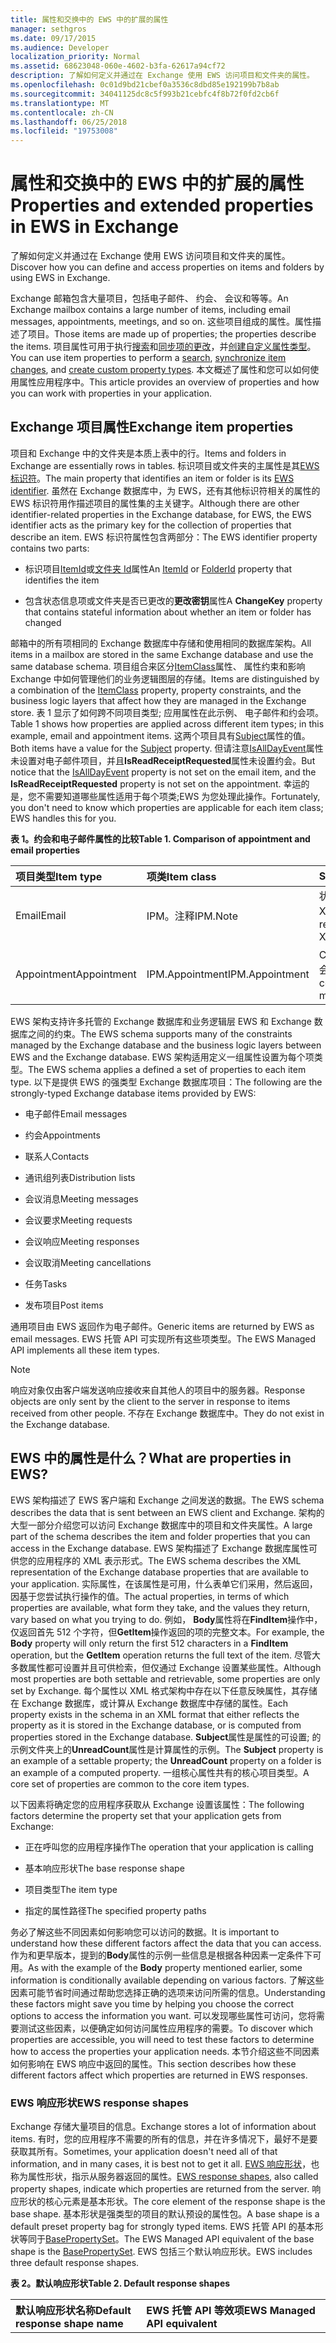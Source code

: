 ```yaml
---
title: 属性和交换中的 EWS 中的扩展的属性
manager: sethgros
ms.date: 09/17/2015
ms.audience: Developer
localization_priority: Normal
ms.assetid: 68623048-060e-4602-b3fa-62617a94cf72
description: 了解如何定义并通过在 Exchange 使用 EWS 访问项目和文件夹的属性。
ms.openlocfilehash: 0c01d9bd21cbef0a3536c8dbd85e192199b7b8ab
ms.sourcegitcommit: 34041125dc8c5f993b21cebfc4f8b72f0fd2cb6f
ms.translationtype: MT
ms.contentlocale: zh-CN
ms.lasthandoff: 06/25/2018
ms.locfileid: "19753008"
---
```

# <a name="properties-and-extended-properties-in-ews-in-exchange"></a><span data-ttu-id="5a664-103">属性和交换中的 EWS 中的扩展的属性</span><span class="sxs-lookup"><span data-stu-id="5a664-103">Properties and extended properties in EWS in Exchange</span></span>

<span data-ttu-id="5a664-104">了解如何定义并通过在 Exchange 使用 EWS 访问项目和文件夹的属性。</span><span class="sxs-lookup"><span data-stu-id="5a664-104">Discover how you can define and access properties on items and folders by using EWS in Exchange.</span></span>
  
<span data-ttu-id="5a664-105">Exchange 邮箱包含大量项目，包括电子邮件、 约会、 会议和等等。</span><span class="sxs-lookup"><span data-stu-id="5a664-105">An Exchange mailbox contains a large number of items, including email messages, appointments, meetings, and so on.</span></span> <span data-ttu-id="5a664-106">这些项目组成的属性。属性描述了项目。</span><span class="sxs-lookup"><span data-stu-id="5a664-106">Those items are made up of properties; the properties describe the items.</span></span> <span data-ttu-id="5a664-107">项目属性可用于执行[搜索](search-and-ews-in-exchange.md)和[同步项的更改](mailbox-synchronization-and-ews-in-exchange.md)，并[创建自定义属性类型](http://code.msdn.microsoft.com/exchange/Exchange-2013-Create-314db25a)。</span><span class="sxs-lookup"><span data-stu-id="5a664-107">You can use item properties to perform a [search](search-and-ews-in-exchange.md), [synchronize item changes](mailbox-synchronization-and-ews-in-exchange.md), and [create custom property types](http://code.msdn.microsoft.com/exchange/Exchange-2013-Create-314db25a).</span></span> <span data-ttu-id="5a664-108">本文概述了属性和您可以如何使用属性应用程序中。</span><span class="sxs-lookup"><span data-stu-id="5a664-108">This article provides an overview of properties and how you can work with properties in your application.</span></span>
  
## <a name="exchange-item-properties"></a><span data-ttu-id="5a664-109">Exchange 项目属性</span><span class="sxs-lookup"><span data-stu-id="5a664-109">Exchange item properties</span></span>
<span data-ttu-id="5a664-110"><a name="ItemsAreProperties"> </a></span><span class="sxs-lookup"><span data-stu-id="5a664-110"></span></span>

<span data-ttu-id="5a664-111">项目和 Exchange 中的文件夹是本质上表中的行。</span><span class="sxs-lookup"><span data-stu-id="5a664-111">Items and folders in Exchange are essentially rows in tables.</span></span> <span data-ttu-id="5a664-112">标识项目或文件夹的主属性是其[EWS 标识符](ews-identifiers-in-exchange.md)。</span><span class="sxs-lookup"><span data-stu-id="5a664-112">The main property that identifies an item or folder is its [EWS identifier](ews-identifiers-in-exchange.md).</span></span> <span data-ttu-id="5a664-113">虽然在 Exchange 数据库中，为 EWS，还有其他标识符相关的属性的 EWS 标识符用作描述项目的属性集的主关键字。</span><span class="sxs-lookup"><span data-stu-id="5a664-113">Although there are other identifier-related properties in the Exchange database, for EWS, the EWS identifier acts as the primary key for the collection of properties that describe an item.</span></span> <span data-ttu-id="5a664-114">EWS 标识符属性包含两部分：</span><span class="sxs-lookup"><span data-stu-id="5a664-114">The EWS identifier property contains two parts:</span></span>
  
- <span data-ttu-id="5a664-115">标识项目[ItemId](http://msdn.microsoft.com/library/3350b597-57a0-4961-8f44-8624946719b4%28Office.15%29.aspx)或[文件夹 Id](http://msdn.microsoft.com/library/00d14e3e-4365-4f21-8f88-eaeea73b9bf7%28Office.15%29.aspx)属性</span><span class="sxs-lookup"><span data-stu-id="5a664-115">An [ItemId](http://msdn.microsoft.com/library/3350b597-57a0-4961-8f44-8624946719b4%28Office.15%29.aspx) or [FolderId](http://msdn.microsoft.com/library/00d14e3e-4365-4f21-8f88-eaeea73b9bf7%28Office.15%29.aspx) property that identifies the item</span></span> 
    
- <span data-ttu-id="5a664-116">包含状态信息项或文件夹是否已更改的**更改密钥**属性</span><span class="sxs-lookup"><span data-stu-id="5a664-116">A **ChangeKey** property that contains stateful information about whether an item or folder has changed</span></span> 
    
<span data-ttu-id="5a664-117">邮箱中的所有项相同的 Exchange 数据库中存储和使用相同的数据库架构。</span><span class="sxs-lookup"><span data-stu-id="5a664-117">All items in a mailbox are stored in the same Exchange database and use the same database schema.</span></span> <span data-ttu-id="5a664-118">项目组合来区分[ItemClass](http://msdn.microsoft.com/library/56020078-50b4-4880-894a-a9f234033cfb%28Office.15%29.aspx)属性、 属性约束和影响 Exchange 中如何管理他们的业务逻辑图层的存储。</span><span class="sxs-lookup"><span data-stu-id="5a664-118">Items are distinguished by a combination of the [ItemClass](http://msdn.microsoft.com/library/56020078-50b4-4880-894a-a9f234033cfb%28Office.15%29.aspx) property, property constraints, and the business logic layers that affect how they are managed in the Exchange store.</span></span> <span data-ttu-id="5a664-119">表 1 显示了如何跨不同项目类型; 应用属性在此示例、 电子邮件和约会项。</span><span class="sxs-lookup"><span data-stu-id="5a664-119">Table 1 shows how properties are applied across different item types; in this example, email and appointment items.</span></span> <span data-ttu-id="5a664-120">这两个项目具有[Subject](http://msdn.microsoft.com/library/c140d6c2-deb1-4f67-a908-9397197c4ae7%28Office.15%29.aspx)属性的值。</span><span class="sxs-lookup"><span data-stu-id="5a664-120">Both items have a value for the [Subject](http://msdn.microsoft.com/library/c140d6c2-deb1-4f67-a908-9397197c4ae7%28Office.15%29.aspx) property.</span></span> <span data-ttu-id="5a664-121">但请注意[IsAllDayEvent](http://msdn.microsoft.com/library/29140a64-9d7a-4a14-a10d-c98197c9831b%28Office.15%29.aspx)属性未设置对电子邮件项目，并且**IsReadReceiptRequested**属性未设置约会。</span><span class="sxs-lookup"><span data-stu-id="5a664-121">But notice that the [IsAllDayEvent](http://msdn.microsoft.com/library/29140a64-9d7a-4a14-a10d-c98197c9831b%28Office.15%29.aspx) property is not set on the email item, and the **IsReadReceiptRequested** property is not set on the appointment.</span></span> <span data-ttu-id="5a664-122">幸运的是，您不需要知道哪些属性适用于每个项类;EWS 为您处理此操作。</span><span class="sxs-lookup"><span data-stu-id="5a664-122">Fortunately, you don't need to know which properties are applicable for each item class; EWS handles this for you.</span></span> 
  
<span data-ttu-id="5a664-123">**表 1。约会和电子邮件属性的比较**</span><span class="sxs-lookup"><span data-stu-id="5a664-123">**Table 1. Comparison of appointment and email properties**</span></span>

|<span data-ttu-id="5a664-124">**项目类型**</span><span class="sxs-lookup"><span data-stu-id="5a664-124">**Item type**</span></span>|<span data-ttu-id="5a664-125">**项类**</span><span class="sxs-lookup"><span data-stu-id="5a664-125">**Item class**</span></span>|<span data-ttu-id="5a664-126">**Subject**</span><span class="sxs-lookup"><span data-stu-id="5a664-126">**Subject**</span></span>|<span data-ttu-id="5a664-127">**IsAllDayEvent**</span><span class="sxs-lookup"><span data-stu-id="5a664-127">**IsAllDayEvent**</span></span>|<span data-ttu-id="5a664-128">**IsReadReceiptRequested**</span><span class="sxs-lookup"><span data-stu-id="5a664-128">**IsReadReceiptRequested**</span></span>|
|:-----|:-----|:-----|:-----|:-----|
|<span data-ttu-id="5a664-129">Email</span><span class="sxs-lookup"><span data-stu-id="5a664-129">Email</span></span>  <br/> |<span data-ttu-id="5a664-130">IPM。注释</span><span class="sxs-lookup"><span data-stu-id="5a664-130">IPM.Note</span></span>  <br/> |<span data-ttu-id="5a664-131">状态报告： 项目 X 完成</span><span class="sxs-lookup"><span data-stu-id="5a664-131">Status report: Project X complete</span></span>  <br/> |<span data-ttu-id="5a664-132">NULL</span><span class="sxs-lookup"><span data-stu-id="5a664-132">NULL</span></span>  <br/> |<span data-ttu-id="5a664-133">True</span><span class="sxs-lookup"><span data-stu-id="5a664-133">true</span></span>  <br/> |
|<span data-ttu-id="5a664-134">Appointment</span><span class="sxs-lookup"><span data-stu-id="5a664-134">Appointment</span></span>  <br/> |<span data-ttu-id="5a664-135">IPM.Appointment</span><span class="sxs-lookup"><span data-stu-id="5a664-135">IPM.Appointment</span></span>  <br/> |<span data-ttu-id="5a664-136">Contoso 公司的会议</span><span class="sxs-lookup"><span data-stu-id="5a664-136">Contoso company meeting</span></span>  <br/> |<span data-ttu-id="5a664-137">false</span><span class="sxs-lookup"><span data-stu-id="5a664-137">false</span></span>  <br/> |<span data-ttu-id="5a664-138">NULL</span><span class="sxs-lookup"><span data-stu-id="5a664-138">NULL</span></span>  <br/> |
   
<span data-ttu-id="5a664-139">EWS 架构支持许多托管的 Exchange 数据库和业务逻辑层 EWS 和 Exchange 数据库之间的约束。</span><span class="sxs-lookup"><span data-stu-id="5a664-139">The EWS schema supports many of the constraints managed by the Exchange database and the business logic layers between EWS and the Exchange database.</span></span> <span data-ttu-id="5a664-140">EWS 架构适用定义一组属性设置为每个项类型。</span><span class="sxs-lookup"><span data-stu-id="5a664-140">The EWS schema applies a defined a set of properties to each item type.</span></span> <span data-ttu-id="5a664-141">以下是提供 EWS 的强类型 Exchange 数据库项目：</span><span class="sxs-lookup"><span data-stu-id="5a664-141">The following are the strongly-typed Exchange database items provided by EWS:</span></span> 
  
- <span data-ttu-id="5a664-142">电子邮件</span><span class="sxs-lookup"><span data-stu-id="5a664-142">Email messages</span></span>
    
- <span data-ttu-id="5a664-143">约会</span><span class="sxs-lookup"><span data-stu-id="5a664-143">Appointments</span></span>
    
- <span data-ttu-id="5a664-144">联系人</span><span class="sxs-lookup"><span data-stu-id="5a664-144">Contacts</span></span>
    
- <span data-ttu-id="5a664-145">通讯组列表</span><span class="sxs-lookup"><span data-stu-id="5a664-145">Distribution lists</span></span>
    
- <span data-ttu-id="5a664-146">会议消息</span><span class="sxs-lookup"><span data-stu-id="5a664-146">Meeting messages</span></span>
    
- <span data-ttu-id="5a664-147">会议要求</span><span class="sxs-lookup"><span data-stu-id="5a664-147">Meeting requests</span></span>
    
- <span data-ttu-id="5a664-148">会议响应</span><span class="sxs-lookup"><span data-stu-id="5a664-148">Meeting responses</span></span>
    
- <span data-ttu-id="5a664-149">会议取消</span><span class="sxs-lookup"><span data-stu-id="5a664-149">Meeting cancellations</span></span>
    
- <span data-ttu-id="5a664-150">任务</span><span class="sxs-lookup"><span data-stu-id="5a664-150">Tasks</span></span>
    
- <span data-ttu-id="5a664-151">发布项目</span><span class="sxs-lookup"><span data-stu-id="5a664-151">Post items</span></span>
    
<span data-ttu-id="5a664-152">通用项目由 EWS 返回作为电子邮件。</span><span class="sxs-lookup"><span data-stu-id="5a664-152">Generic items are returned by EWS as email messages.</span></span> <span data-ttu-id="5a664-153">EWS 托管 API 可实现所有这些项类型。</span><span class="sxs-lookup"><span data-stu-id="5a664-153">The EWS Managed API implements all these item types.</span></span>
  
> [!NOTE]
> <span data-ttu-id="5a664-154">响应对象仅由客户端发送响应接收来自其他人的项目中的服务器。</span><span class="sxs-lookup"><span data-stu-id="5a664-154">Response objects are only sent by the client to the server in response to items received from other people.</span></span> <span data-ttu-id="5a664-155">不存在 Exchange 数据库中。</span><span class="sxs-lookup"><span data-stu-id="5a664-155">They do not exist in the Exchange database.</span></span> 
  
## <a name="what-are-properties-in-ews"></a><span data-ttu-id="5a664-156">EWS 中的属性是什么？</span><span class="sxs-lookup"><span data-stu-id="5a664-156">What are properties in EWS?</span></span>
<span data-ttu-id="5a664-157"><a name="WhatAreEWSProperties"> </a></span><span class="sxs-lookup"><span data-stu-id="5a664-157"></span></span>

<span data-ttu-id="5a664-158">EWS 架构描述了 EWS 客户端和 Exchange 之间发送的数据。</span><span class="sxs-lookup"><span data-stu-id="5a664-158">The EWS schema describes the data that is sent between an EWS client and Exchange.</span></span> <span data-ttu-id="5a664-159">架构的大型一部分介绍您可以访问 Exchange 数据库中的项目和文件夹属性。</span><span class="sxs-lookup"><span data-stu-id="5a664-159">A large part of the schema describes the item and folder properties that you can access in the Exchange database.</span></span> <span data-ttu-id="5a664-160">EWS 架构描述了 Exchange 数据库属性可供您的应用程序的 XML 表示形式。</span><span class="sxs-lookup"><span data-stu-id="5a664-160">The EWS schema describes the XML representation of the Exchange database properties that are available to your application.</span></span> <span data-ttu-id="5a664-161">实际属性，在该属性是可用，什么表单它们采用，然后返回，因基于您尝试执行操作的值。</span><span class="sxs-lookup"><span data-stu-id="5a664-161">The actual properties, in terms of which properties are available, what form they take, and the values they return, vary based on what you trying to do.</span></span> <span data-ttu-id="5a664-162">例如， **Body**属性将在**FindItem**操作中，仅返回首先 512 个字符，但**GetItem**操作返回的项的完整文本。</span><span class="sxs-lookup"><span data-stu-id="5a664-162">For example, the **Body** property will only return the first 512 characters in a **FindItem** operation, but the **GetItem** operation returns the full text of the item.</span></span> <span data-ttu-id="5a664-163">尽管大多数属性都可设置并且可供检索，但仅通过 Exchange 设置某些属性。</span><span class="sxs-lookup"><span data-stu-id="5a664-163">Although most properties are both settable and retrievable, some properties are only set by Exchange.</span></span> <span data-ttu-id="5a664-164">每个属性以 XML 格式架构中存在以下任意反映属性，其存储在 Exchange 数据库，或计算从 Exchange 数据库中存储的属性。</span><span class="sxs-lookup"><span data-stu-id="5a664-164">Each property exists in the schema in an XML format that either reflects the property as it is stored in the Exchange database, or is computed from properties stored in the Exchange database.</span></span> <span data-ttu-id="5a664-165">**Subject**属性是属性的可设置; 的示例文件夹上的**UnreadCount**属性是计算属性的示例。</span><span class="sxs-lookup"><span data-stu-id="5a664-165">The **Subject** property is an example of a settable property; the **UnreadCount** property on a folder is an example of a computed property.</span></span> <span data-ttu-id="5a664-166">一组核心属性共有的核心项目类型。</span><span class="sxs-lookup"><span data-stu-id="5a664-166">A core set of properties are common to the core item types.</span></span> 
  
<span data-ttu-id="5a664-167">以下因素将确定您的应用程序获取从 Exchange 设置该属性：</span><span class="sxs-lookup"><span data-stu-id="5a664-167">The following factors determine the property set that your application gets from Exchange:</span></span> 
  
- <span data-ttu-id="5a664-168">正在呼叫您的应用程序操作</span><span class="sxs-lookup"><span data-stu-id="5a664-168">The operation that your application is calling</span></span>
    
- <span data-ttu-id="5a664-169">基本响应形状</span><span class="sxs-lookup"><span data-stu-id="5a664-169">The base response shape</span></span>
    
- <span data-ttu-id="5a664-170">项目类型</span><span class="sxs-lookup"><span data-stu-id="5a664-170">The item type</span></span>
    
- <span data-ttu-id="5a664-171">指定的属性路径</span><span class="sxs-lookup"><span data-stu-id="5a664-171">The specified property paths</span></span>
    
<span data-ttu-id="5a664-172">务必了解这些不同因素如何影响您可以访问的数据。</span><span class="sxs-lookup"><span data-stu-id="5a664-172">It is important to understand how these different factors affect the data that you can access.</span></span> <span data-ttu-id="5a664-173">作为和更早版本，提到的**Body**属性的示例一些信息是根据各种因素一定条件下可用。</span><span class="sxs-lookup"><span data-stu-id="5a664-173">As with the example of the **Body** property mentioned earlier, some information is conditionally available depending on various factors.</span></span> <span data-ttu-id="5a664-174">了解这些因素可能节省时间通过帮助您选择正确的选项来访问所需的信息。</span><span class="sxs-lookup"><span data-stu-id="5a664-174">Understanding these factors might save you time by helping you choose the correct options to access the information you want.</span></span> <span data-ttu-id="5a664-175">可以发现哪些属性可访问，您将需要测试这些因素，以便确定如何访问属性应用程序的需要。</span><span class="sxs-lookup"><span data-stu-id="5a664-175">To discover which properties are accessible, you will need to test these factors to determine how to access the properties your application needs.</span></span> <span data-ttu-id="5a664-176">本节介绍这些不同因素如何影响在 EWS 响应中返回的属性。</span><span class="sxs-lookup"><span data-stu-id="5a664-176">This section describes how these different factors affect which properties are returned in EWS responses.</span></span> 
  
### <a name="ews-response-shapes"></a><span data-ttu-id="5a664-177">EWS 响应形状</span><span class="sxs-lookup"><span data-stu-id="5a664-177">EWS response shapes</span></span>

<span data-ttu-id="5a664-178">Exchange 存储大量项目的信息。</span><span class="sxs-lookup"><span data-stu-id="5a664-178">Exchange stores a lot of information about items.</span></span> <span data-ttu-id="5a664-179">有时，您的应用程序不需要的所有的信息，并在许多情况下，最好不是要获取其所有。</span><span class="sxs-lookup"><span data-stu-id="5a664-179">Sometimes, your application doesn't need all of that information, and in many cases, it is best not to get it all.</span></span> <span data-ttu-id="5a664-180">[EWS 响应形状](property-sets-and-response-shapes-in-ews-in-exchange.md)，也称为属性形状，指示从服务器返回的属性。</span><span class="sxs-lookup"><span data-stu-id="5a664-180">[EWS response shapes](property-sets-and-response-shapes-in-ews-in-exchange.md), also called property shapes, indicate which properties are returned from the server.</span></span> <span data-ttu-id="5a664-181">响应形状的核心元素是基本形状。</span><span class="sxs-lookup"><span data-stu-id="5a664-181">The core element of the response shape is the base shape.</span></span> <span data-ttu-id="5a664-182">基本形状是强类型的项目的默认预设的属性包。</span><span class="sxs-lookup"><span data-stu-id="5a664-182">A base shape is a default preset property bag for strongly typed items.</span></span> <span data-ttu-id="5a664-183">EWS 托管 API 的基本形状等同于[BasePropertySet](http://msdn.microsoft.com/en-us/library/microsoft.exchange.webservices.data.basepropertyset%28v=exchg.80%29.aspx)。</span><span class="sxs-lookup"><span data-stu-id="5a664-183">The EWS Managed API equivalent of the base shape is the [BasePropertySet](http://msdn.microsoft.com/en-us/library/microsoft.exchange.webservices.data.basepropertyset%28v=exchg.80%29.aspx).</span></span> <span data-ttu-id="5a664-184">EWS 包括三个默认响应形状。</span><span class="sxs-lookup"><span data-stu-id="5a664-184">EWS includes three default response shapes.</span></span>
  
<span data-ttu-id="5a664-185">**表 2。默认响应形状**</span><span class="sxs-lookup"><span data-stu-id="5a664-185">**Table 2. Default response shapes**</span></span>

|<span data-ttu-id="5a664-186">**默认响应形状名称**</span><span class="sxs-lookup"><span data-stu-id="5a664-186">**Default response shape name**</span></span>|<span data-ttu-id="5a664-187">**EWS 托管 API 等效项**</span><span class="sxs-lookup"><span data-stu-id="5a664-187">**EWS Managed API equivalent**</span></span>|<span data-ttu-id="5a664-188">**说明**</span><span class="sxs-lookup"><span data-stu-id="5a664-188">**Description**</span></span>|
|:-----|:-----|:-----|
|<span data-ttu-id="5a664-189">IdOnly</span><span class="sxs-lookup"><span data-stu-id="5a664-189">IdOnly</span></span>  <br/> |<span data-ttu-id="5a664-190">BasePropertySet.IdOnly 值</span><span class="sxs-lookup"><span data-stu-id="5a664-190">BasePropertySet.IdOnly value</span></span>  <br/> |<span data-ttu-id="5a664-191">返回 EWS 标识符和更改密钥。</span><span class="sxs-lookup"><span data-stu-id="5a664-191">Only the EWS identifier and change key are returned.</span></span> <span data-ttu-id="5a664-192">除非客户端使用由 AllProperties 或默认形状的所有属性都返回，使用 IdOnly 形状以及如何通过使用**属性集**类上设置以下属性路径指定其他属性。</span><span class="sxs-lookup"><span data-stu-id="5a664-192">Unless the client uses all the properties returned by the AllProperties or Default shape, use the IdOnly shape and specify additional properties by using the property path set on the **PropertySet** class.</span></span> <span data-ttu-id="5a664-193">大多数应用程序应使用 IdOnly 响应形状与指定的其他属性。</span><span class="sxs-lookup"><span data-stu-id="5a664-193">Most applications should use the IdOnly response shape with additional properties specified.</span></span> <span data-ttu-id="5a664-194">这会减少未使用客户端请求的数据量。</span><span class="sxs-lookup"><span data-stu-id="5a664-194">This reduces the amount of unused data that is requested by clients.</span></span>  <br/> |
|<span data-ttu-id="5a664-195">默认</span><span class="sxs-lookup"><span data-stu-id="5a664-195">Default</span></span>  <br/> |<span data-ttu-id="5a664-196">N/A</span><span class="sxs-lookup"><span data-stu-id="5a664-196">N/A</span></span>  <br/> |<span data-ttu-id="5a664-197">一组标准属性项类型。</span><span class="sxs-lookup"><span data-stu-id="5a664-197">A set of standard properties for the item type.</span></span> <span data-ttu-id="5a664-198">如果您的应用程序使用的所有属性，则仅使用此响应形状。</span><span class="sxs-lookup"><span data-stu-id="5a664-198">Only use this response shape if your application uses all the properties.</span></span>  <br/> |
|<span data-ttu-id="5a664-199">AllProperties</span><span class="sxs-lookup"><span data-stu-id="5a664-199">AllProperties</span></span>  <br/> |<span data-ttu-id="5a664-200">BasePropertySet.FirstClassProperties 值</span><span class="sxs-lookup"><span data-stu-id="5a664-200">BasePropertySet.FirstClassProperties value</span></span>  <br/> |<span data-ttu-id="5a664-201">比默认形状属性一大组。</span><span class="sxs-lookup"><span data-stu-id="5a664-201">A larger set of properties than the Default shape.</span></span> <span data-ttu-id="5a664-202">尽管名称可以看出它，此选项不项目上返回所有属性。</span><span class="sxs-lookup"><span data-stu-id="5a664-202">Although the name implies it, this option does not return all properties on an item.</span></span> <span data-ttu-id="5a664-203">设置此属性返回客户端应用程序最常使用的属性。</span><span class="sxs-lookup"><span data-stu-id="5a664-203">This property set returns the properties that client applications use most often.</span></span> <span data-ttu-id="5a664-204">如果您需要其他属性，您可以将这些请求由其属性路径。</span><span class="sxs-lookup"><span data-stu-id="5a664-204">If you need additional properties, you can request them by their property path.</span></span>  <br/> <span data-ttu-id="5a664-205">如果您的应用程序不使用与此响应形状返回的所有属性，则都使用 IdOnly 响应形状与指定的其他属性。</span><span class="sxs-lookup"><span data-stu-id="5a664-205">If your application doesn't use all the properties returned with this response shape, use the IdOnly response shape with additional properties specified.</span></span>  <br/> |
   
<span data-ttu-id="5a664-206">许多 EWS 操作返回项和其属性。</span><span class="sxs-lookup"><span data-stu-id="5a664-206">Many EWS operations return items and their properties.</span></span> <span data-ttu-id="5a664-207">无论您指定的响应形状，不同操作可以返回不同的属性集。</span><span class="sxs-lookup"><span data-stu-id="5a664-207">Regardless of the response shapes that you specify, different operations can return different property sets.</span></span> <span data-ttu-id="5a664-208">不同项目类型也返回不同的属性，具体取决于操作和指定的响应形状。</span><span class="sxs-lookup"><span data-stu-id="5a664-208">Different item types also return different properties, depending on the operation and the response shape specified.</span></span> <span data-ttu-id="5a664-209">以下操作使用响应形状来标识要返回的属性。</span><span class="sxs-lookup"><span data-stu-id="5a664-209">The following operations use response shapes to identify which properties to return.</span></span>
  
<span data-ttu-id="5a664-210">**表 3。使用响应形状的操作**</span><span class="sxs-lookup"><span data-stu-id="5a664-210">**Table 3. Operations that use response shapes**</span></span>

|<span data-ttu-id="5a664-211">**EWS 操作**</span><span class="sxs-lookup"><span data-stu-id="5a664-211">**EWS operation**</span></span>|<span data-ttu-id="5a664-212">**EWS 托管的 API 方法**</span><span class="sxs-lookup"><span data-stu-id="5a664-212">**EWS Managed API method**</span></span>|
|:-----|:-----|
|[<span data-ttu-id="5a664-213">GetConversationItems</span><span class="sxs-lookup"><span data-stu-id="5a664-213">GetConversationItems</span></span>](http://msdn.microsoft.com/library/8ae00a99-b37b-4194-829c-fe300db6ab99%28Office.15%29.aspx) <br/> |[<span data-ttu-id="5a664-214">ExchangeService.GetConversationItems 方法</span><span class="sxs-lookup"><span data-stu-id="5a664-214">ExchangeService.GetConversationItems method</span></span>](http://msdn.microsoft.com/en-us/library/microsoft.exchange.webservices.data.exchangeservice.getconversationitems%28v=exchg.80%29.aspx) <br/> |
|[<span data-ttu-id="5a664-215">GetFolder</span><span class="sxs-lookup"><span data-stu-id="5a664-215">GetFolder</span></span>](http://msdn.microsoft.com/library/355bcf93-dc71-4493-b177-622afac5fdb9%28Office.15%29.aspx) <br/> |[<span data-ttu-id="5a664-216">Folder.Bind 方法</span><span class="sxs-lookup"><span data-stu-id="5a664-216">Folder.Bind method</span></span>](http://msdn.microsoft.com/en-us/library/microsoft.exchange.webservices.data.folder.bind%28v=exchg.80%29.aspx) <br/> |
|[<span data-ttu-id="5a664-217">GetItem</span><span class="sxs-lookup"><span data-stu-id="5a664-217">GetItem</span></span>](http://msdn.microsoft.com/library/e3590b8b-c2a7-4dad-a014-6360197b68e4%28Office.15%29.aspx) <br/> |[<span data-ttu-id="5a664-218">Item.Bind 方法</span><span class="sxs-lookup"><span data-stu-id="5a664-218">Item.Bind method</span></span>](http://msdn.microsoft.com/en-us/library/microsoft.exchange.webservices.data.item.bind%28v=exchg.80%29.aspx) <br/> [<span data-ttu-id="5a664-219">ExchangeService.BindToItems 方法</span><span class="sxs-lookup"><span data-stu-id="5a664-219">ExchangeService.BindToItems method</span></span>](http://msdn.microsoft.com/en-us/library/microsoft.exchange.webservices.data.exchangeservice.bindtoitems%28v=exchg.80%29.aspx) <br/> |
|[<span data-ttu-id="5a664-220">FindConversation</span><span class="sxs-lookup"><span data-stu-id="5a664-220">FindConversation</span></span>](http://msdn.microsoft.com/library/2384908a-c203-45b6-98aa-efd6a4c23aac%28Office.15%29.aspx) <br/> |[<span data-ttu-id="5a664-221">ExchangeService.FindConversation 方法</span><span class="sxs-lookup"><span data-stu-id="5a664-221">ExchangeService.FindConversation method</span></span>](http://msdn.microsoft.com/en-us/library/microsoft.exchange.webservices.data.exchangeservice.findconversation%28v=exchg.80%29.aspx) <br/> |
|[<span data-ttu-id="5a664-222">FindFolder</span><span class="sxs-lookup"><span data-stu-id="5a664-222">FindFolder</span></span>](http://msdn.microsoft.com/library/7a9855aa-06cc-45ba-ad2a-645c15b7d031%28Office.15%29.aspx) <br/> |[<span data-ttu-id="5a664-223">Folder.FindFolders 方法</span><span class="sxs-lookup"><span data-stu-id="5a664-223">Folder.FindFolders method</span></span>](http://msdn.microsoft.com/en-us/library/microsoft.exchange.webservices.data.folder.findfolders%28v=exchg.80%29.aspx) <br/> [<span data-ttu-id="5a664-224">ExchangeService.FindFolders 方法</span><span class="sxs-lookup"><span data-stu-id="5a664-224">ExchangeService.FindFolders method</span></span>](http://msdn.microsoft.com/en-us/library/microsoft.exchange.webservices.data.exchangeservice.findfolders%28v=exchg.80%29.aspx) <br/> |
|[<span data-ttu-id="5a664-225">FindItem</span><span class="sxs-lookup"><span data-stu-id="5a664-225">FindItem</span></span>](http://msdn.microsoft.com/library/ebad6aae-16e7-44de-ae63-a95b24539729%28Office.15%29.aspx) <br/> |[<span data-ttu-id="5a664-226">Folder.FindItems 方法</span><span class="sxs-lookup"><span data-stu-id="5a664-226">Folder.FindItems method</span></span>](http://msdn.microsoft.com/en-us/library/microsoft.exchange.webservices.data.folder.finditems%28v=exchg.80%29.aspx) <br/> [<span data-ttu-id="5a664-227">ExchangeService.FindItems 方法</span><span class="sxs-lookup"><span data-stu-id="5a664-227">ExchangeService.FindItems method</span></span>](http://msdn.microsoft.com/en-us/library/microsoft.exchange.webservices.data.exchangeservice.finditems%28v=exchg.80%29.aspx) <br/> |
|[<span data-ttu-id="5a664-228">FindPeople</span><span class="sxs-lookup"><span data-stu-id="5a664-228">FindPeople</span></span>](http://msdn.microsoft.com/library/446106b7-ff2d-4107-90c1-29f4d38ba128%28Office.15%29.aspx) <br/> |<span data-ttu-id="5a664-229">未实现。</span><span class="sxs-lookup"><span data-stu-id="5a664-229">Not implemented.</span></span>  <br/> |
|[<span data-ttu-id="5a664-230">ResolveNames</span><span class="sxs-lookup"><span data-stu-id="5a664-230">ResolveNames</span></span>](http://msdn.microsoft.com/library/6b4eb4b3-9ad6-4804-a09f-7e20cfea4dbb%28Office.15%29.aspx) <br/> |[<span data-ttu-id="5a664-231">ExchangeService.ResolveNames 方法</span><span class="sxs-lookup"><span data-stu-id="5a664-231">ExchangeService.ResolveNames method</span></span>](http://msdn.microsoft.com/en-us/library/microsoft.exchange.webservices.data.exchangeservice.resolvename%28v=exchg.80%29.aspx) <br/> |
|[<span data-ttu-id="5a664-232">SearchMailboxes</span><span class="sxs-lookup"><span data-stu-id="5a664-232">SearchMailboxes</span></span>](http://msdn.microsoft.com/library/8a67c1d8-d021-4e68-aa62-35f7d9c2edc7%28Office.15%29.aspx) <br/> |[<span data-ttu-id="5a664-233">ExchangeService.SearchMailboxes 方法</span><span class="sxs-lookup"><span data-stu-id="5a664-233">ExchangeService.SearchMailboxes method</span></span>](http://msdn.microsoft.com/en-us/library/microsoft.exchange.webservices.data.exchangeservice.searchmailboxes%28v=exchg.80%29.aspx) <br/> [<span data-ttu-id="5a664-234">ExchangeService.BeginSearchMailboxes 方法</span><span class="sxs-lookup"><span data-stu-id="5a664-234">ExchangeService.BeginSearchMailboxes method</span></span>](http://msdn.microsoft.com/en-us/library/microsoft.exchange.webservices.data.exchangeservice.beginsearchmailboxes%28v=exchg.80%29.aspx) <br/> |
|[<span data-ttu-id="5a664-235">SyncFolderHierarchy</span><span class="sxs-lookup"><span data-stu-id="5a664-235">SyncFolderHierarchy</span></span>](http://msdn.microsoft.com/library/b31916b1-bc6c-4451-a475-b7c5417f752d%28Office.15%29.aspx) <br/> |[<span data-ttu-id="5a664-236">ExchangeService.SyncFolderHierarchy 方法</span><span class="sxs-lookup"><span data-stu-id="5a664-236">ExchangeService.SyncFolderHierarchy method</span></span>](http://msdn.microsoft.com/en-us/library/microsoft.exchange.webservices.data.exchangeservice.syncfolderhierarchy%28v=exchg.80%29.aspx) <br/> |
|[<span data-ttu-id="5a664-237">SyncFolderItems</span><span class="sxs-lookup"><span data-stu-id="5a664-237">SyncFolderItems</span></span>](http://msdn.microsoft.com/library/7f0de089-8876-47ec-a871-df118ceae75d%28Office.15%29.aspx) <br/> |[<span data-ttu-id="5a664-238">ExchangeService.SyncFolderItems 方法</span><span class="sxs-lookup"><span data-stu-id="5a664-238">ExchangeService.SyncFolderItems method</span></span>](http://msdn.microsoft.com/en-us/library/microsoft.exchange.webservices.data.exchangeservice.syncfolderitems%28v=exchg.80%29.aspx) <br/> |
   
<span data-ttu-id="5a664-239">属性形状是一个基本方式来标识您希望应用程序返回的属性。</span><span class="sxs-lookup"><span data-stu-id="5a664-239">Property shapes are one, rudimentary way to identify the properties that you want your application to return.</span></span> <span data-ttu-id="5a664-240">有时，但是，您的应用程序需要更精细的一组特定属性。</span><span class="sxs-lookup"><span data-stu-id="5a664-240">Sometimes, however, your application needs a more refined set of specific properties.</span></span> <span data-ttu-id="5a664-241">为此，您可以使用属性路径。</span><span class="sxs-lookup"><span data-stu-id="5a664-241">For this, you can use the property path.</span></span>
  
### <a name="choose-properties-by-their-property-path"></a><span data-ttu-id="5a664-242">选择属性按属性路径</span><span class="sxs-lookup"><span data-stu-id="5a664-242">Choose properties by their property path</span></span>

<span data-ttu-id="5a664-243">EWS 属性路径是用于标识的请求或响应中的属性的元数据。</span><span class="sxs-lookup"><span data-stu-id="5a664-243">An EWS property path is metadata that is used to identify properties in either a request or response.</span></span> 
  
<span data-ttu-id="5a664-244">**表 4。属性路径类型**</span><span class="sxs-lookup"><span data-stu-id="5a664-244">**Table 4. Property path types**</span></span>

|<span data-ttu-id="5a664-245">**属性路径类型**</span><span class="sxs-lookup"><span data-stu-id="5a664-245">**Property path type**</span></span>|<span data-ttu-id="5a664-246">**架构类型**</span><span class="sxs-lookup"><span data-stu-id="5a664-246">**Schema type**</span></span>|<span data-ttu-id="5a664-247">**EWS 托管 API 实现**</span><span class="sxs-lookup"><span data-stu-id="5a664-247">**EWS Managed API implementation**</span></span>|<span data-ttu-id="5a664-248">**说明**</span><span class="sxs-lookup"><span data-stu-id="5a664-248">**Description**</span></span>|
|:-----|:-----|:-----|:-----|
|<span data-ttu-id="5a664-249">FieldUri</span><span class="sxs-lookup"><span data-stu-id="5a664-249">FieldUri</span></span>  <br/> |<span data-ttu-id="5a664-250">PathToUnindexedFieldType</span><span class="sxs-lookup"><span data-stu-id="5a664-250">PathToUnindexedFieldType</span></span>  <br/> |<span data-ttu-id="5a664-251">从[ServiceObjectSchema](http://msdn.microsoft.com/en-us/library/microsoft.exchange.webservices.data.serviceobjectschema%28v=exchg.80%29.aspx)继承的类型。</span><span class="sxs-lookup"><span data-stu-id="5a664-251">Types that inherit from [ServiceObjectSchema](http://msdn.microsoft.com/en-us/library/microsoft.exchange.webservices.data.serviceobjectschema%28v=exchg.80%29.aspx).</span></span>  <br/> |<span data-ttu-id="5a664-252">最常见的属性路径。</span><span class="sxs-lookup"><span data-stu-id="5a664-252">The most common property path.</span></span> <span data-ttu-id="5a664-253">EWS 托管 API 中的**属性集**对象上指定 FieldUri 属性路径。</span><span class="sxs-lookup"><span data-stu-id="5a664-253">FieldUri property paths are specified on a **PropertySet** object in the EWS Managed API.</span></span> <span data-ttu-id="5a664-254">大多数 EWS 属性可指定 FieldUri 属性路径。</span><span class="sxs-lookup"><span data-stu-id="5a664-254">Most EWS properties can be specified by the FieldUri property path.</span></span> <span data-ttu-id="5a664-255">介绍了 EWS 架构中 UnindexedFieldURIType。</span><span class="sxs-lookup"><span data-stu-id="5a664-255">This is described by the UnindexedFieldURIType in the EWS schema.</span></span>  <br/> <span data-ttu-id="5a664-256">FieldUri 属性路径 XML 如下所示：</span><span class="sxs-lookup"><span data-stu-id="5a664-256">The FieldUri property path XML looks like this:</span></span>  <br/> <span data-ttu-id="5a664-257">```XML<FieldURI FieldURI="item:Subject"/>```此属性路径是 ItemSchema.Subject EWS 托管 API 中的等效项。</span><span class="sxs-lookup"><span data-stu-id="5a664-257">```XML<FieldURI FieldURI="item:Subject"/>```This property path is the equivalent of ItemSchema.Subject in the EWS Managed API.</span></span>  <br/> |
|<span data-ttu-id="5a664-258">IndexedFieldUri</span><span class="sxs-lookup"><span data-stu-id="5a664-258">IndexedFieldUri</span></span>  <br/> |<span data-ttu-id="5a664-259">PathToIndexedFieldType</span><span class="sxs-lookup"><span data-stu-id="5a664-259">PathToIndexedFieldType</span></span>  <br/> |<span data-ttu-id="5a664-260">从[ItemSchema](http://msdn.microsoft.com/en-us/library/microsoft.exchange.webservices.data.itemschema%28v=exchg.80%29.aspx)继承的类型。</span><span class="sxs-lookup"><span data-stu-id="5a664-260">Types that inherit from [ItemSchema](http://msdn.microsoft.com/en-us/library/microsoft.exchange.webservices.data.itemschema%28v=exchg.80%29.aspx).</span></span>  <br/> |<span data-ttu-id="5a664-261">标识需要可用于指定要返回的值的属性索引的词典属性。</span><span class="sxs-lookup"><span data-stu-id="5a664-261">Identifies dictionary properties that require a property index to specify the value to return.</span></span> <span data-ttu-id="5a664-262">属性可以具有多个值时，请使用此路径。</span><span class="sxs-lookup"><span data-stu-id="5a664-262">Use this path when a property can have more than one value.</span></span> <span data-ttu-id="5a664-263">介绍了 EWS 架构中的**DictionaryURIType**属性。</span><span class="sxs-lookup"><span data-stu-id="5a664-263">This is described by the **DictionaryURIType** property in the EWS schema.</span></span> <span data-ttu-id="5a664-264">EWS 托管 API 中的**属性集**对象上指定**DictionaryURIType**属性路径。</span><span class="sxs-lookup"><span data-stu-id="5a664-264">**DictionaryURIType** property paths are specified on a **PropertySet** object in the EWS Managed API.</span></span>  <br/> <span data-ttu-id="5a664-265">IndexedFieldUri 属性路径 XML 如下所示：</span><span class="sxs-lookup"><span data-stu-id="5a664-265">The IndexedFieldUri property path XML looks like this:</span></span>  <br/> ```XML<IndexedFieldURI FieldURI="contacts:PhysicalAddress:Street FieldIndex="Home"/>```|
|<span data-ttu-id="5a664-266">ExtendedFieldUri</span><span class="sxs-lookup"><span data-stu-id="5a664-266">ExtendedFieldUri</span></span>  <br/> |<span data-ttu-id="5a664-267">PathToExtendedFieldType</span><span class="sxs-lookup"><span data-stu-id="5a664-267">PathToExtendedFieldType</span></span>  <br/> |[<span data-ttu-id="5a664-268">ExtendedPropertyDefinition</span><span class="sxs-lookup"><span data-stu-id="5a664-268">ExtendedPropertyDefinition</span></span>](http://msdn.microsoft.com/en-us/library/microsoft.exchange.webservices.data.extendedpropertydefinition%28v=exchg.80%29.aspx) <br/> |<span data-ttu-id="5a664-269">标识标识项目的自定义或非架构化属性扩展的属性定义。</span><span class="sxs-lookup"><span data-stu-id="5a664-269">Identifies an extended property definition that identifies custom or non-schematized properties on items.</span></span>  <br/> <span data-ttu-id="5a664-270">ExtendedFieldUri 属性路径 XML 如下所示：</span><span class="sxs-lookup"><span data-stu-id="5a664-270">The ExtendedFieldUri property path XML looks like this:</span></span>  <br/> ```XML<ExtendedFieldURI> PropertyTag="0x1234" PropertyType="Integer" />```|
|<span data-ttu-id="5a664-271">ExceptionFieldUri</span><span class="sxs-lookup"><span data-stu-id="5a664-271">ExceptionFieldUri</span></span>  <br/> |<span data-ttu-id="5a664-272">ExceptionFieldURI</span><span class="sxs-lookup"><span data-stu-id="5a664-272">ExceptionFieldURI</span></span>  <br/> |[<span data-ttu-id="5a664-273">服务</span><span class="sxs-lookup"><span data-stu-id="5a664-273">ServiceResponse</span></span>](http://msdn.microsoft.com/en-us/library/microsoft.exchange.webservices.data.serviceresponse%28v=exchg.80%29.aspx) <br/> |<span data-ttu-id="5a664-274">指定与 EWS 响应中的错误关联的属性。</span><span class="sxs-lookup"><span data-stu-id="5a664-274">Specifies properties that are associated with an error in an EWS response.</span></span> <span data-ttu-id="5a664-275">介绍了 EWS 架构中的**ExceptionPropertyURIType**类型。</span><span class="sxs-lookup"><span data-stu-id="5a664-275">This is described by the **ExceptionPropertyURIType** type in the EWS schema.</span></span> <span data-ttu-id="5a664-276">这只发生在您正在使用日历定期模式时，会发生的错误响应的**MessageXml**元素。</span><span class="sxs-lookup"><span data-stu-id="5a664-276">This only occurs in the **MessageXml** element of error responses that occur when you are working with calendar recurrence patterns.</span></span>  <br/> |
   
<span data-ttu-id="5a664-277">作为最佳实践，当您请求属性，使用 IdOnly 基本形状 (EWS 托管 API 的[BasePropertySet.IdOnly](http://msdn.microsoft.com/en-us/library/microsoft.exchange.webservices.data.basepropertyset%28v=exchg.80%29.aspx) )，然后请求仅应用程序需要通过指定的属性路径的属性。</span><span class="sxs-lookup"><span data-stu-id="5a664-277">As a best practice, when you request properties, use the IdOnly base shape ([BasePropertySet.IdOnly](http://msdn.microsoft.com/en-us/library/microsoft.exchange.webservices.data.basepropertyset%28v=exchg.80%29.aspx) in the EWS Managed API) and then request only the properties your application needs by specifying the property paths.</span></span> 
  
### <a name="schematized-properties"></a><span data-ttu-id="5a664-278">架构化的属性</span><span class="sxs-lookup"><span data-stu-id="5a664-278">Schematized properties</span></span>

<span data-ttu-id="5a664-279">通过 EWS 架构描述的大多数 EWS 客户端所需的属性。</span><span class="sxs-lookup"><span data-stu-id="5a664-279">Most of the properties that your EWS client needs are described by the EWS schema.</span></span> <span data-ttu-id="5a664-280">Types.xsd 架构中找到的主文件夹和项目类型定义，其中包含的属性定义。</span><span class="sxs-lookup"><span data-stu-id="5a664-280">The primary folder and item type definitions, which contain the property definitions, are found in the types.xsd schema.</span></span> <span data-ttu-id="5a664-281">以下架构类型包含您可以使用的大多数对象的属性定义。</span><span class="sxs-lookup"><span data-stu-id="5a664-281">The following schema types contain the property definitions for most objects that you can use.</span></span>
  
<span data-ttu-id="5a664-282">**表 5。包含属性定义的架构类型**</span><span class="sxs-lookup"><span data-stu-id="5a664-282">**Table 5. Schema types that contain property definitions**</span></span>

|<span data-ttu-id="5a664-283">**EWS 架构类型**</span><span class="sxs-lookup"><span data-stu-id="5a664-283">**EWS schema type**</span></span>|<span data-ttu-id="5a664-284">**EWS 托管 API 类型等效项**</span><span class="sxs-lookup"><span data-stu-id="5a664-284">**EWS Managed API type equivalent**</span></span>|<span data-ttu-id="5a664-285">**定义...**</span><span class="sxs-lookup"><span data-stu-id="5a664-285">**Defines the…**</span></span>|
|:-----|:-----|:-----|
|<span data-ttu-id="5a664-286">**ItemType**</span><span class="sxs-lookup"><span data-stu-id="5a664-286">**ItemType**</span></span> <br/> |[<span data-ttu-id="5a664-287">项类</span><span class="sxs-lookup"><span data-stu-id="5a664-287">Item class</span></span>](http://msdn.microsoft.com/en-us/library/microsoft.exchange.webservices.data.item%28v=exchg.80%29.aspx) <br/> |<span data-ttu-id="5a664-288">基本项的 type 属性设置。</span><span class="sxs-lookup"><span data-stu-id="5a664-288">Base item type property set.</span></span> <span data-ttu-id="5a664-289">此类型可以创建从客户端，而由 Exchange 永远不会返回。</span><span class="sxs-lookup"><span data-stu-id="5a664-289">This type can be created from a client but is never returned by Exchange.</span></span> <span data-ttu-id="5a664-290">Exchange 返回 MessageType 对象的所有泛型对象。</span><span class="sxs-lookup"><span data-stu-id="5a664-290">Exchange returns a MessageType object for all generic objects.</span></span>  <br/> |
|<span data-ttu-id="5a664-291">**MessageType**</span><span class="sxs-lookup"><span data-stu-id="5a664-291">**MessageType**</span></span> <br/> |[<span data-ttu-id="5a664-292">EmailMessage 类</span><span class="sxs-lookup"><span data-stu-id="5a664-292">EmailMessage class</span></span>](http://msdn.microsoft.com/en-us/library/microsoft.exchange.webservices.data.emailmessage%28v=exchg.80%29.aspx) <br/> |<span data-ttu-id="5a664-293">电子邮件消息对象的属性集和为所有的通用对象的属性。</span><span class="sxs-lookup"><span data-stu-id="5a664-293">Email message object property set and the property set for all generic objects.</span></span>  <br/> |
|<span data-ttu-id="5a664-294">**CalendarItemType**</span><span class="sxs-lookup"><span data-stu-id="5a664-294">**CalendarItemType**</span></span> <br/> |[<span data-ttu-id="5a664-295">约会类</span><span class="sxs-lookup"><span data-stu-id="5a664-295">Appointment class</span></span>](http://msdn.microsoft.com/en-us/library/microsoft.exchange.webservices.data.appointment%28v=exchg.80%29.aspx) <br/> |<span data-ttu-id="5a664-296">日历项目属性设置;这包括单个和定期约会。</span><span class="sxs-lookup"><span data-stu-id="5a664-296">Calendar item property set; this includes single and recurring appointments.</span></span>  <br/> |
|<span data-ttu-id="5a664-297">**ContactItemType**</span><span class="sxs-lookup"><span data-stu-id="5a664-297">**ContactItemType**</span></span> <br/> |[<span data-ttu-id="5a664-298">联系类</span><span class="sxs-lookup"><span data-stu-id="5a664-298">Contact class</span></span>](http://msdn.microsoft.com/en-us/library/microsoft.exchange.webservices.data.contact%28v=exchg.80%29.aspx) <br/> |<span data-ttu-id="5a664-299">联系人项目的属性集。</span><span class="sxs-lookup"><span data-stu-id="5a664-299">Contact item property set.</span></span>  <br/> |
|<span data-ttu-id="5a664-300">**DistributionListType**</span><span class="sxs-lookup"><span data-stu-id="5a664-300">**DistributionListType**</span></span> <br/> |[<span data-ttu-id="5a664-301">ContactGroup 类</span><span class="sxs-lookup"><span data-stu-id="5a664-301">ContactGroup class</span></span>](http://msdn.microsoft.com/en-us/library/microsoft.exchange.webservices.data.contactgroup%28v=exchg.80%29.aspx) <br/> |<span data-ttu-id="5a664-302">个人通讯组列表属性设置。</span><span class="sxs-lookup"><span data-stu-id="5a664-302">Personal distribution list property set.</span></span>  <br/> |
|<span data-ttu-id="5a664-303">**MeetingMessageType**</span><span class="sxs-lookup"><span data-stu-id="5a664-303">**MeetingMessageType**</span></span> <br/> |[<span data-ttu-id="5a664-304">MeetingMessage 类</span><span class="sxs-lookup"><span data-stu-id="5a664-304">MeetingMessage class</span></span>](http://msdn.microsoft.com/en-us/library/microsoft.exchange.webservices.data.meetingmessage%28v=exchg.80%29.aspx) <br/> |<span data-ttu-id="5a664-305">会议消息类型属性设置。</span><span class="sxs-lookup"><span data-stu-id="5a664-305">Meeting message type property set.</span></span>  <br/> |
|<span data-ttu-id="5a664-306">**MeetingRequestMessageType**</span><span class="sxs-lookup"><span data-stu-id="5a664-306">**MeetingRequestMessageType**</span></span> <br/> |[<span data-ttu-id="5a664-307">MeetingRequest 类</span><span class="sxs-lookup"><span data-stu-id="5a664-307">MeetingRequest class</span></span>](http://msdn.microsoft.com/en-us/library/microsoft.exchange.webservices.data.meetingrequest%28v=exchg.80%29.aspx) <br/> |<span data-ttu-id="5a664-308">会议请求 type 属性设置。</span><span class="sxs-lookup"><span data-stu-id="5a664-308">Meeting request type property set.</span></span>  <br/> |
|<span data-ttu-id="5a664-309">**MeetingResponseMessageType**</span><span class="sxs-lookup"><span data-stu-id="5a664-309">**MeetingResponseMessageType**</span></span> <br/> |[<span data-ttu-id="5a664-310">MeetingResponse 类</span><span class="sxs-lookup"><span data-stu-id="5a664-310">MeetingResponse class</span></span>](http://msdn.microsoft.com/en-us/library/microsoft.exchange.webservices.data.meetingresponse%28v=exchg.80%29.aspx) <br/> |<span data-ttu-id="5a664-311">会议响应 type 属性设置。</span><span class="sxs-lookup"><span data-stu-id="5a664-311">Meeting response type property set.</span></span>  <br/> |
|<span data-ttu-id="5a664-312">**MeetingCancellationMessageType**</span><span class="sxs-lookup"><span data-stu-id="5a664-312">**MeetingCancellationMessageType**</span></span> <br/> |[<span data-ttu-id="5a664-313">MeetingCancellation 类</span><span class="sxs-lookup"><span data-stu-id="5a664-313">MeetingCancellation class</span></span>](http://msdn.microsoft.com/en-us/library/microsoft.exchange.webservices.data.meetingcancellation%28v=exchg.80%29.aspx) <br/> |<span data-ttu-id="5a664-314">会议取消 type 属性设置。</span><span class="sxs-lookup"><span data-stu-id="5a664-314">Meeting cancellation type property set.</span></span>  <br/> |
|<span data-ttu-id="5a664-315">**TaskType**</span><span class="sxs-lookup"><span data-stu-id="5a664-315">**TaskType**</span></span> <br/> |[<span data-ttu-id="5a664-316">任务类</span><span class="sxs-lookup"><span data-stu-id="5a664-316">Task class</span></span>](http://msdn.microsoft.com/en-us/library/microsoft.exchange.webservices.data.task%28v=exchg.80%29.aspx) <br/> |<span data-ttu-id="5a664-317">任务 type 属性设置。</span><span class="sxs-lookup"><span data-stu-id="5a664-317">Task type property set.</span></span>  <br/> |
|<span data-ttu-id="5a664-318">**PostItemType**</span><span class="sxs-lookup"><span data-stu-id="5a664-318">**PostItemType**</span></span> <br/> |[<span data-ttu-id="5a664-319">PostItem 类</span><span class="sxs-lookup"><span data-stu-id="5a664-319">PostItem class</span></span>](http://msdn.microsoft.com/en-us/library/microsoft.exchange.webservices.data.postitem%28v=exchg.80%29.aspx) <br/> |<span data-ttu-id="5a664-320">Postitem 的类型属性集。</span><span class="sxs-lookup"><span data-stu-id="5a664-320">Postitem type property set.</span></span>  <br/> |
|<span data-ttu-id="5a664-321">**FolderType**</span><span class="sxs-lookup"><span data-stu-id="5a664-321">**FolderType**</span></span> <br/> |[<span data-ttu-id="5a664-322">文件夹类</span><span class="sxs-lookup"><span data-stu-id="5a664-322">Folder class</span></span>](http://msdn.microsoft.com/en-us/library/microsoft.exchange.webservices.data.folder%28v=exchg.80%29.aspx) <br/> |<span data-ttu-id="5a664-323">文件夹 type 属性设置。</span><span class="sxs-lookup"><span data-stu-id="5a664-323">Folder type property set.</span></span>  <br/> |
|<span data-ttu-id="5a664-324">**CalendarFolderType**</span><span class="sxs-lookup"><span data-stu-id="5a664-324">**CalendarFolderType**</span></span> <br/> |[<span data-ttu-id="5a664-325">CalendarFolder 类</span><span class="sxs-lookup"><span data-stu-id="5a664-325">CalendarFolder class</span></span>](http://msdn.microsoft.com/en-us/library/microsoft.exchange.webservices.data.calendarfolder%28v=exchg.80%29.aspx) <br/> |<span data-ttu-id="5a664-326">SearchFolder 类型属性集。</span><span class="sxs-lookup"><span data-stu-id="5a664-326">SearchFolder type property set.</span></span>  <br/> |
|<span data-ttu-id="5a664-327">**ContactsFolderType**</span><span class="sxs-lookup"><span data-stu-id="5a664-327">**ContactsFolderType**</span></span> <br/> |[<span data-ttu-id="5a664-328">ContactsFolder 类</span><span class="sxs-lookup"><span data-stu-id="5a664-328">ContactsFolder class</span></span>](http://msdn.microsoft.com/en-us/library/microsoft.exchange.webservices.data.contactsfolder%28v=exchg.80%29.aspx) <br/> |<span data-ttu-id="5a664-329">ContactsFolder 类型属性集。</span><span class="sxs-lookup"><span data-stu-id="5a664-329">ContactsFolder type property set.</span></span>  <br/> |
|<span data-ttu-id="5a664-330">**SearchFolderType**</span><span class="sxs-lookup"><span data-stu-id="5a664-330">**SearchFolderType**</span></span> <br/> |[<span data-ttu-id="5a664-331">SearchFolder 类</span><span class="sxs-lookup"><span data-stu-id="5a664-331">SearchFolder class</span></span>](http://msdn.microsoft.com/en-us/library/microsoft.exchange.webservices.data.searchfolder%28v=exchg.80%29.aspx) <br/> |<span data-ttu-id="5a664-332">SearchFolder 类型属性集。</span><span class="sxs-lookup"><span data-stu-id="5a664-332">SearchFolder type property set.</span></span>  <br/> |
|<span data-ttu-id="5a664-333">**TasksFolderType**</span><span class="sxs-lookup"><span data-stu-id="5a664-333">**TasksFolderType**</span></span> <br/> |[<span data-ttu-id="5a664-334">TasksFolder 类</span><span class="sxs-lookup"><span data-stu-id="5a664-334">TasksFolder class</span></span>](http://msdn.microsoft.com/en-us/library/microsoft.exchange.webservices.data.tasksfolder%28v=exchg.80%29.aspx) <br/> |<span data-ttu-id="5a664-335">TasksFolder 类型属性集。</span><span class="sxs-lookup"><span data-stu-id="5a664-335">TasksFolder type property set.</span></span>  <br/> |
|<span data-ttu-id="5a664-336">**UserConfigurationType**</span><span class="sxs-lookup"><span data-stu-id="5a664-336">**UserConfigurationType**</span></span> <br/> |[<span data-ttu-id="5a664-337">UserConfiguration 类</span><span class="sxs-lookup"><span data-stu-id="5a664-337">UserConfiguration class</span></span>](http://msdn.microsoft.com/en-us/library/microsoft.exchange.webservices.data.userconfiguration%28v=exchg.80%29.aspx) <br/> |<span data-ttu-id="5a664-338">UserConfiguration 类型属性集。</span><span class="sxs-lookup"><span data-stu-id="5a664-338">UserConfiguration type property set.</span></span>  <br/> |
   
<span data-ttu-id="5a664-339">足够的多个应用程序中的 EWS 架构的属性时，您不能使用仅中所述架构中实现一些方案。</span><span class="sxs-lookup"><span data-stu-id="5a664-339">While the properties in the EWS schema are sufficient for many applications, you can't implement some scenarios by using only what is described in the schema.</span></span> <span data-ttu-id="5a664-340">对于这些方案中，您可以扩展的属性。</span><span class="sxs-lookup"><span data-stu-id="5a664-340">For those scenarios, you can extended properties.</span></span> 
  
### <a name="extended-properties-aka-non-schematized-properties"></a><span data-ttu-id="5a664-341">扩展的属性 （也称为非架构化属性）</span><span class="sxs-lookup"><span data-stu-id="5a664-341">Extended properties (aka non-schematized properties)</span></span>

<span data-ttu-id="5a664-342">扩展的属性使您能够创建自定义属性，您可以访问授予项目和 Exchange 存储中未定义 EWS 架构中的文件夹的属性。</span><span class="sxs-lookup"><span data-stu-id="5a664-342">Extended properties enable you to create custom properties, which give you access to properties on items and folders in the Exchange store that are not defined in the EWS schema.</span></span> <span data-ttu-id="5a664-343">您可以使用这些访问 Exchange 数据库中的本机 MAPI 项和文件夹属性。</span><span class="sxs-lookup"><span data-stu-id="5a664-343">You can use them to access the native MAPI item and folder properties in the Exchange database.</span></span> <span data-ttu-id="5a664-344">您可以使用扩展的属性访问所有架构化的属性，因为隐式，这些架构化的属性是只是 Exchange 数据库中的 MAPI 属性。</span><span class="sxs-lookup"><span data-stu-id="5a664-344">You can use extended properties to access all the schematized properties, because under the covers, those schematized properties are nothing more than MAPI properties in the Exchange database.</span></span> 
  
<span data-ttu-id="5a664-345">PathToExtendedFieldType 架构类型，位于 types.xsd 架构定义表示扩展的属性的 XML。</span><span class="sxs-lookup"><span data-stu-id="5a664-345">The PathToExtendedFieldType schema type, located in the types.xsd schema, defines the XML that represents an extended property.</span></span> <span data-ttu-id="5a664-346">此架构类型定义中 XML 实例; [ExtendedFieldURI](http://msdn.microsoft.com/library/b3c6ea3a-9ead-44b9-9d99-64ecf12bde23%28Office.15%29.aspx)元素换句话说，它定义之间的服务和客户端发送的 XML。</span><span class="sxs-lookup"><span data-stu-id="5a664-346">This schema type defines the [ExtendedFieldURI](http://msdn.microsoft.com/library/b3c6ea3a-9ead-44b9-9d99-64ecf12bde23%28Office.15%29.aspx) element in XML instances; in other words, it defines the XML that is sent between the service and client.</span></span> <span data-ttu-id="5a664-347">ExtendedPropertyType 架构类型定义[ExtendedFieldURI](http://msdn.microsoft.com/library/b3c6ea3a-9ead-44b9-9d99-64ecf12bde23%28Office.15%29.aspx)元素和值或包含扩展的属性的值的数组。</span><span class="sxs-lookup"><span data-stu-id="5a664-347">The ExtendedPropertyType schema type defines both the [ExtendedFieldURI](http://msdn.microsoft.com/library/b3c6ea3a-9ead-44b9-9d99-64ecf12bde23%28Office.15%29.aspx) element and the value or array of values that an extended property contains.</span></span> <span data-ttu-id="5a664-348">下表显示近似 XML 的扩展属性的映射和如何实现 EWS 托管 API 中的项。</span><span class="sxs-lookup"><span data-stu-id="5a664-348">The following table shows the approximate mapping of the extended property XML and how it is implemented on items in the EWS Managed API.</span></span> 
  
<span data-ttu-id="5a664-349">**表 6。扩展的属性中 EWS 托管 API 实施的 XML**</span><span class="sxs-lookup"><span data-stu-id="5a664-349">**Table 6. Extended property XML as implemented in the EWS Managed API**</span></span>

|<span data-ttu-id="5a664-350">**EWS 托管 API 实现**</span><span class="sxs-lookup"><span data-stu-id="5a664-350">**EWS Managed API implementation**</span></span>|<span data-ttu-id="5a664-351">**它包含的内容**</span><span class="sxs-lookup"><span data-stu-id="5a664-351">**What it contains**</span></span>|<span data-ttu-id="5a664-352">**映射到**</span><span class="sxs-lookup"><span data-stu-id="5a664-352">**What it maps to**</span></span>|
|:-----|:-----|:-----|
|[<span data-ttu-id="5a664-353">Item.ExtendedProperties 属性</span><span class="sxs-lookup"><span data-stu-id="5a664-353">Item.ExtendedProperties property</span></span>](http://msdn.microsoft.com/en-us/library/microsoft.exchange.webservices.data.item.extendedproperties%28v=exchg.80%29.aspx) <br/> |<span data-ttu-id="5a664-354">在项目上的扩展属性的集合。</span><span class="sxs-lookup"><span data-stu-id="5a664-354">A collection of extended properties on an item.</span></span>  <br/> |<span data-ttu-id="5a664-355">在项目上的扩展属性的一个或多个实例。</span><span class="sxs-lookup"><span data-stu-id="5a664-355">One or more instances of extended properties on an item.</span></span>  <br/> |
|[<span data-ttu-id="5a664-356">ExtendedProperty 类</span><span class="sxs-lookup"><span data-stu-id="5a664-356">ExtendedProperty class</span></span>](http://msdn.microsoft.com/en-us/library/microsoft.exchange.webservices.data.extendedproperty%28v=exchg.80%29.aspx) <br/> |<span data-ttu-id="5a664-357">扩展的属性定义和值。</span><span class="sxs-lookup"><span data-stu-id="5a664-357">The extended property definition and values.</span></span>  <br/> |<span data-ttu-id="5a664-358">ExtendedPropertyType 架构类型。</span><span class="sxs-lookup"><span data-stu-id="5a664-358">The ExtendedPropertyType schema type.</span></span>  <br/> |
|[<span data-ttu-id="5a664-359">ExtendedPropertyDefinition 类</span><span class="sxs-lookup"><span data-stu-id="5a664-359">ExtendedPropertyDefinition class</span></span>](http://msdn.microsoft.com/en-us/library/microsoft.exchange.webservices.data.extendedpropertydefinition%28v=exchg.80%29.aspx) <br/> |<span data-ttu-id="5a664-360">扩展的属性定义。</span><span class="sxs-lookup"><span data-stu-id="5a664-360">An extended property definition.</span></span>  <br/> |<span data-ttu-id="5a664-361">PathToExtendedFieldType 架构类型。</span><span class="sxs-lookup"><span data-stu-id="5a664-361">The PathToExtendedFieldType schema type.</span></span>  <br/> |
   
<span data-ttu-id="5a664-362">如果您想要了解有关如何在您的应用程序中使用扩展的属性，您可以浏览下面的代码示例：</span><span class="sxs-lookup"><span data-stu-id="5a664-362">If you want to learn more about how you can use extended properties in your application, you can explore the following code samples:</span></span> 
  
- [<span data-ttu-id="5a664-363">MFCMapi</span><span class="sxs-lookup"><span data-stu-id="5a664-363">MFCMapi</span></span>](http://mfcmapi.codeplex.com/)
    
- [<span data-ttu-id="5a664-364">Exchange 2013： 以编程方式设置自定义 X 标头</span><span class="sxs-lookup"><span data-stu-id="5a664-364">Exchange 2013: Provision custom X-headers programmatically</span></span>](http://code.msdn.microsoft.com/exchange/Exchange-2013-Provision-d4ef5719)
    
- [<span data-ttu-id="5a664-365">Exchange 2013： 根据属性标记访问属性</span><span class="sxs-lookup"><span data-stu-id="5a664-365">Exchange 2013: Access a property by its property tag</span></span>](http://code.msdn.microsoft.com/exchange/Exchange-2013-Access-a-719875ac)
    
- [<span data-ttu-id="5a664-366">Exchange 2013： 通过其标识符来访问的命名的属性</span><span class="sxs-lookup"><span data-stu-id="5a664-366">Exchange 2013: Access a named property by its identifier</span></span>](http://code.msdn.microsoft.com/exchange/Exchange-2013-Access-a-02dbe22f)
    
- [<span data-ttu-id="5a664-367">Exchange 2013： 通过其名称来访问的命名的属性</span><span class="sxs-lookup"><span data-stu-id="5a664-367">Exchange 2013: Access a named property by its name</span></span>](http://code.msdn.microsoft.com/exchange/Exchange-2013-Access-a-6556e183)
    
- [<span data-ttu-id="5a664-368">Exchange 2013： 访问的属性的属性集 GUID 和名称</span><span class="sxs-lookup"><span data-stu-id="5a664-368">Exchange 2013: Access a property by property set GUID and name</span></span>](http://code.msdn.microsoft.com/exchange/Exchange-2013-Access-a-4021f971)
    
- [<span data-ttu-id="5a664-369">Exchange 2013： 创建自定义以编程方式扩展属性</span><span class="sxs-lookup"><span data-stu-id="5a664-369">Exchange 2013: Create custom extended properties programmatically</span></span>](http://code.msdn.microsoft.com/exchange/Exchange-2013-Create-314db25a)
    
## <a name="in-this-section"></a><span data-ttu-id="5a664-370">本节内容</span><span class="sxs-lookup"><span data-stu-id="5a664-370">In this section</span></span>
<span data-ttu-id="5a664-371"><a name="bk_inthissection"> </a></span><span class="sxs-lookup"><span data-stu-id="5a664-371"></span></span>

- [<span data-ttu-id="5a664-372">在 Exchange 使用 EWS 的设置 x 标头</span><span class="sxs-lookup"><span data-stu-id="5a664-372">Provision x-headers by using EWS in Exchange</span></span>](how-to-provision-x-headers-by-using-ews-in-exchange.md)
    
- [<span data-ttu-id="5a664-373">EWS 属性相关错误</span><span class="sxs-lookup"><span data-stu-id="5a664-373">EWS property-related errors</span></span>](ews-property-related-errors.md)
    
## <a name="see-also"></a><span data-ttu-id="5a664-374">另请参阅</span><span class="sxs-lookup"><span data-stu-id="5a664-374">See also</span></span>


- [<span data-ttu-id="5a664-375">Start using web services in Exchange</span><span class="sxs-lookup"><span data-stu-id="5a664-375">Start using web services in Exchange</span></span>](start-using-web-services-in-exchange.md)
    
- [<span data-ttu-id="5a664-376">MFCMapi</span><span class="sxs-lookup"><span data-stu-id="5a664-376">MFCMapi</span></span>](http://mfcmapi.codeplex.com/)
    

